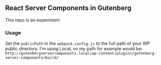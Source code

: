 ## React Server Components in Gutenberg

This repo is an experiment

### Usage

Set the `publicPath` in the `webpack.config.js` to the full path of your WP public directory. I'm using
Local, so my path for example would be:
`http://gutenbergservercomponents.local/wp-content/plugins/gutenberg-server-components/build/`
